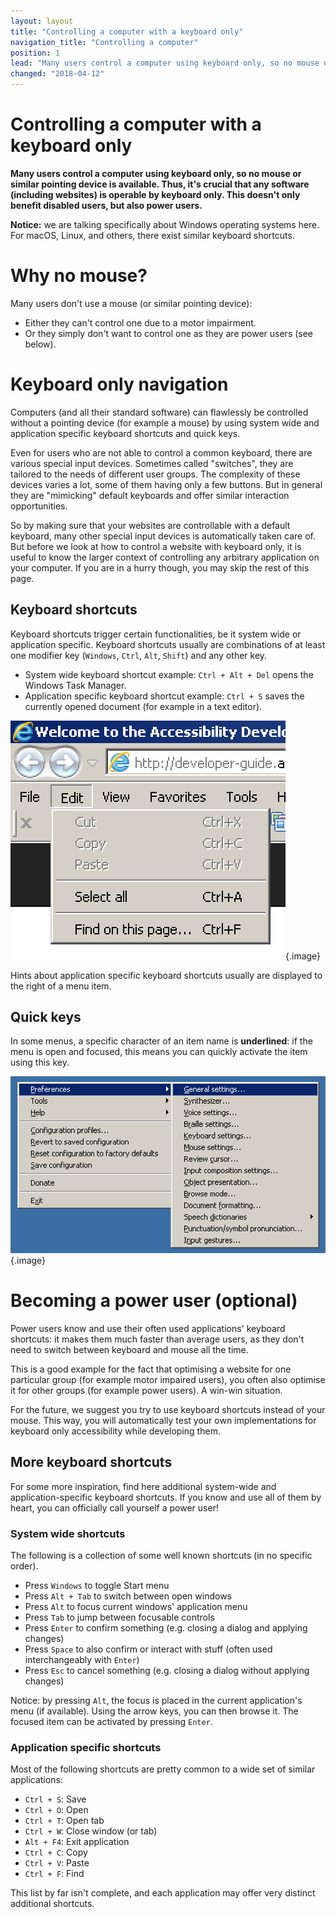```yaml
---
layout: layout
title: "Controlling a computer with a keyboard only"
navigation_title: "Controlling a computer"
position: 1
lead: "Many users control a computer using keyboard only, so no mouse or similar pointing device is available. Thus, it's crucial that any software (including websites) is operable by keyboard only. This doesn't only benefit disabled users, but also power users."
changed: "2018-04-12"
---
```


# Controlling a computer with a keyboard only

**Many users control a computer using keyboard only, so no mouse or similar pointing device is available. Thus, it's crucial that any software (including websites) is operable by keyboard only. This doesn't only benefit disabled users, but also power users.**

**Notice:** we are talking specifically about Windows operating systems here. For macOS, Linux, and others, there exist similar keyboard shortcuts.

# Why no mouse?

Many users don't use a mouse (or similar pointing device):

- Either they can't control one due to a motor impairment.
- Or they simply don't want to control one as they are power users (see below).

# Keyboard only navigation

Computers (and all their standard software) can flawlessly be controlled without a pointing device (for example a mouse) by using system wide and application specific keyboard shortcuts and quick keys.

Even for users who are not able to control a common keyboard, there are various special input devices. Sometimes called "switches", they are tailored to the needs of different user groups. The complexity of these devices varies a lot, some of them having only a few buttons. But in general they are "mimicking" default keyboards and offer similar interaction opportunities.

So by making sure that your websites are controllable with a default keyboard, many other special input devices is automatically taken care of. But before we look at how to control a website with keyboard only, it is useful to know the larger context of controlling any arbitrary application on your computer. If you are in a hurry though, you may skip the rest of this page.

## Keyboard shortcuts

Keyboard shortcuts trigger certain functionalities, be it system wide or application specific. Keyboard shortcuts usually are combinations of at least one modifier key (`Windows`, `Ctrl`, `Alt`, `Shift`) and any other key.

- System wide keyboard shortcut example: `Ctrl + Alt + Del` opens the Windows Task Manager.
- Application specific keyboard shortcut example: `Ctrl + S` saves the currently opened document (for example in a text editor).

![Edit menu of Internet Explorer 11](_media/edit-menu-of-internet-explorer-11.png){.image}

Hints about application specific keyboard shortcuts usually are displayed to the right of a menu item.

## Quick keys

In some menus, a specific character of an item name is __underlined__: if the menu is open and focused, this means you can quickly activate the item using this key.

![Preferences menu of NVDA](_media/preferences-menu-of-nvda.png){.image}

# Becoming a power user (optional)

Power users know and use their often used applications' keyboard shortcuts: it makes them much faster than average users, as they don't need to switch between keyboard and mouse all the time.

This is a good example for the fact that optimising a website for one particular group (for example motor impaired users), you often also optimise it for other groups (for example power users). A win-win situation.

For the future, we suggest you try to use keyboard shortcuts instead of your mouse. This way, you will automatically test your own implementations for keyboard only accessibility while developing them.

## More keyboard shortcuts

For some more inspiration, find here additional system-wide and application-specific keyboard shortcuts. If you know and use all of them by heart, you can officially call yourself a power user!

### System wide shortcuts

The following is a collection of some well known shortcuts (in no specific order).

- Press `Windows` to toggle Start menu
- Press `Alt + Tab` to switch between open windows
- Press `Alt` to focus current windows' application menu
- Press `Tab` to jump between focusable controls
- Press `Enter` to confirm something (e.g. closing a dialog and applying changes)
- Press `Space` to also confirm or interact with stuff (often used interchangeably with `Enter`)
- Press `Esc` to cancel something (e.g. closing a dialog without applying changes)

Notice: by pressing `Alt`, the focus is placed in the current application's menu (if available). Using the arrow keys, you can then browse it. The focused item can be activated by pressing `Enter`.

### Application specific shortcuts

Most of the following shortcuts are pretty common to a wide set of similar applications:

- `Ctrl + S`: Save
- `Ctrl + O`: Open
- `Ctrl + T`: Open tab
- `Ctrl + W`: Close window (or tab)
- `Alt + F4`: Exit application
- `Ctrl + C`: Copy
- `Ctrl + V`: Paste
- `Ctrl + F`: Find

This list by far isn't complete, and each application may offer very distinct additional shortcuts.